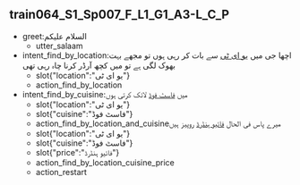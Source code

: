## train064_S1_Sp007_F_L1_G1_A3-L_C_P
* greet:السلام علیکم
	- utter_salaam
* intent_find_by_location:اچھا جی میں [یو ای ٹی](location) سے بات کر رہی ہوں تو مجھے بہت بھوک لگی ہے تو میں کچھ آرڈر کرنا چاہ رہی تھی
	- slot{"location":"یو ای ٹی"}
	- action_find_by_location
* intent_find_by_cuisine:میں [فاسٹ فوڈ](cuisine) لائک کرتی ہوں
	- slot{"location":"یو ای ٹی"}
	- slot{"cuisine":"فاسٹ فوڈ"}
	- action_find_by_location_and_cuisineمیرے پاس فی الحال [فائیو ہنڈرڈ](price) روپیز ہیں
	- slot{"location":"یو ای ٹی"}
	- slot{"cuisine":"فاسٹ فوڈ"}
	- slot{"price":"فائیو ہنڈرڈ"}
	- action_find_by_location_cuisine_price
	- action_restart